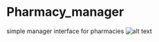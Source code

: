 # Pharmacy_manager
simple manager interface for pharmacies
![alt text](https://github.com/Azab007/Pharmacy_manager/runtime_test.gif "Logo Title Text 1")
